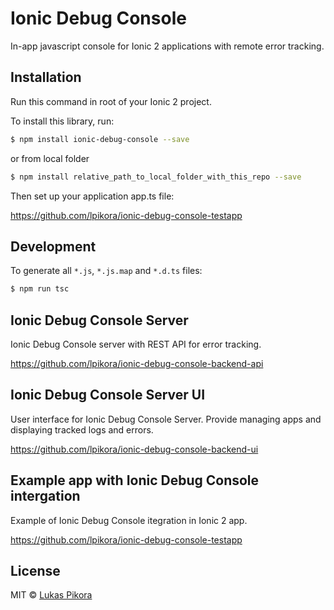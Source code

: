 # Ionic Debug Console

In-app javascript console for Ionic 2 applications with remote error tracking.

## Installation

Run this command in root of your Ionic 2 project.

To install this library, run:

```bash
$ npm install ionic-debug-console --save
```

or from local folder

```bash
$ npm install relative_path_to_local_folder_with_this_repo --save
```

Then set up your application app.ts file:

https://github.com/lpikora/ionic-debug-console-testapp

## Development

To generate all `*.js`, `*.js.map` and `*.d.ts` files:

```bash
$ npm run tsc
```

## Ionic Debug Console Server

Ionic Debug Console server with REST API for error tracking.

https://github.com/lpikora/ionic-debug-console-backend-api

## Ionic Debug Console Server UI

User interface for Ionic Debug Console Server. Provide managing apps and displaying tracked logs and errors.

https://github.com/lpikora/ionic-debug-console-backend-ui

## Example app with Ionic Debug Console intergation

Example of Ionic Debug Console itegration in Ionic 2 app.

https://github.com/lpikora/ionic-debug-console-testapp

## License

MIT © [Lukas Pikora](lpikora@gmail.com)
